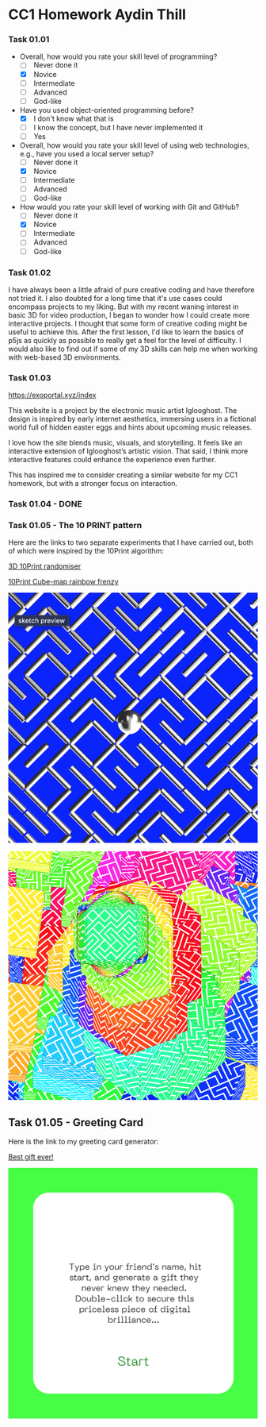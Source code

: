 # CC1 Homework Aydin Thill

### Task 01.01

- Overall, how would you rate your skill level of programming? 
    - [ ]  Never done it
    - [x]  Novice
    - [ ]  Intermediate
    - [ ]  Advanced
    - [ ]  God-like
- Have you used object-oriented programming before? 
    - [x]  I don't know what that is
    - [ ]  I know the concept, but I have never implemented it
    - [ ]  Yes
- Overall, how would you rate your skill level of using web technologies, e.g., have you used a local server setup? 
    - [ ]  Never done it
    - [x]  Novice
    - [ ]  Intermediate
    - [ ]  Advanced
    - [ ]  God-like
- How would you rate your skill level of working with Git and GitHub? 
    - [ ]  Never done it
    - [x]  Novice
    - [ ]  Intermediate
    - [ ]  Advanced
    - [ ]  God-like

### Task 01.02

I have always been a little afraid of pure creative coding and have therefore not tried it. I also doubted for a long time that it's use cases could encompass projects to my liking. But with my recent waning interest in basic 3D for video production, I began to wonder how I could create more interactive projects. I thought that some form of creative coding might be useful to achieve this. After the first lesson, I'd like to learn the basics of p5js as quickly as possible to really get a feel for the level of difficulty. I would also like to find out if some of my 3D skills can help me when working with web-based 3D environments.  

### Task 01.03

https://exoportal.xyz/index

This website is a project by the electronic music artist Iglooghost. The design is inspired by early internet aesthetics, immersing users in a fictional world full of hidden easter eggs and hints about upcoming music releases.

I love how the site blends music, visuals, and storytelling. It feels like an interactive extension of Iglooghost’s artistic vision. That said, I think more interactive features could enhance the experience even further.

This has inspired me to consider creating a similar website for my CC1 homework, but with a stronger focus on interaction.

### Task 01.04 - DONE

### Task 01.05 - The 10 PRINT pattern

Here are the links to two separate experiments that I have carried out, both of which were inspired by the 10Print algorithm:

[3D 10Print randomiser](https://editor.p5js.org/AydinThill/sketches/0IdYiZldV)

[10Print Cube-map rainbow frenzy](https://editor.p5js.org/AydinThill/sketches/zD7rmG4HM)

![01](img/3D_10Print_randomiser.png)

![02](img/10Print_Cube-map_rainbow_frenzy.png)

## Task 01.05 - Greeting Card

Here is the link to my greeting card generator:

[Best gift ever!](https://editor.p5js.org/AydinThill/sketches/vzlXqVsZ6)

![03](img/Best_Gift_Ever_Start_Preview.png)